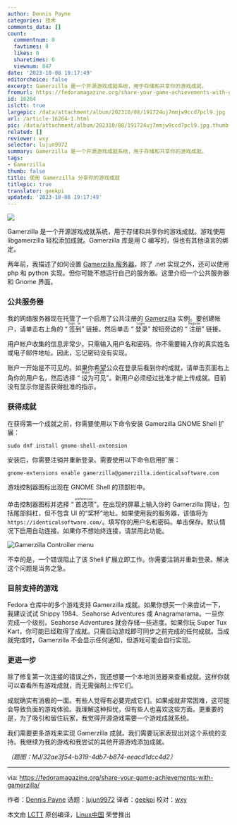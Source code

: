 ```yaml
---
author: Dennis Payne
categories: 技术
comments_data: []
count:
  commentnum: 0
  favtimes: 0
  likes: 0
  sharetimes: 0
  viewnum: 847
date: '2023-10-08 19:17:49'
editorchoice: false
excerpt: Gamerzilla 是一个开源游戏成就系统，用于存储和共享你的游戏成就。
fromurl: https://fedoramagazine.org/share-your-game-achievements-with-gamerzilla/
id: 16264
islctt: true
largepic: /data/attachment/album/202310/08/191724uj7mmjw9ccd7pcl9.jpg
url: /article-16264-1.html
pic: /data/attachment/album/202310/08/191724uj7mmjw9ccd7pcl9.jpg.thumb.jpg
related: []
reviewer: wxy
selector: lujun9972
summary: Gamerzilla 是一个开源游戏成就系统，用于存储和共享你的游戏成就。
tags:
- Gamerzilla
thumb: false
title: 使用 Gamerzilla 分享你的游戏成就
titlepic: true
translator: geekpi
updated: '2023-10-08 19:17:49'
---
```


![](/data/attachment/album/202310/08/191724uj7mmjw9ccd7pcl9.jpg)


Gamerzilla 是一个开源游戏成就系统，用于存储和共享你的游戏成就。游戏使用 libgamerzilla 轻松添加成就。Gamerzilla 库是用 C 编写的，但也有其他语言的绑定。


两年前，我描述了如何设置 [Gamerzilla 服务器](/article-15389-1.html)。除了 .net 实现之外，还可以使用 php 和 python 实现。但你可能不想运行自己的服务器。这里介绍一个公共服务器和 Gnome 界面。


### 公共服务器


我的网络服务器现在托管了一个启用了公共注册的 [Gamerzilla](https://identicalsoftware.com/trophy/) 实例。要创建帐户，请单击右上角的 “<ruby> 签到 <rt>  Sign In </rt></ruby>” 链接。然后单击 “<ruby> 登录 <rt>  Login </rt></ruby>” 按钮旁边的 “<ruby> 注册 <rt>  Register </rt></ruby>” 链接。


用户帐户收集的信息非常少。只需输入用户名和密码。你不需要输入你的真实姓名或电子邮件地址。因此，忘记密码没有实现。


账户一开始是不可见的。如果你希望公众在登录后看到你的成就，请单击页面右上角你的用户名，然后选择 “<ruby> 设为可见 <rt>  Make Visible </rt></ruby>”。新用户必须经过批准才能上传成就。目前没有显示你是否获得批准的指示。


### 获得成就


在获得第一个成就之前，你需要使用以下命令安装 Gamerzilla GNOME Shell 扩展：



```
sudo dnf install gnome-shell-extension

```

安装后，你需要注销并重新登录。需要使用以下命令启用扩展：



```
gnome-extensions enable gamerzilla@gamerzilla.identicalsoftware.com

```

游戏控制器图标出现在 GNOME Shell 的顶部栏中。


单击控制器图标并选择 “<ruby> 首选项 <rt>  preferences </rt></ruby>”。在出现的屏幕上输入你的 Gamerzilla 网址，包括尾部斜杠，但不包含 UI 的“奖杯”地址。如果使用我的服务器，该值将为 `https://identicalsoftware.com/`。填写你的用户名和密码。单击保存。默认情况下启用自动连接。如果你不想始终连接，请禁用此功能。


![Gamerzilla Controller menu](/data/attachment/album/202310/08/191751k2gyzpmph5p5q5lt.png)


不幸的是，一个错误阻止了该 Shell 扩展立即工作。你需要注销并重新登录。解决这个问题是当务之急。


### 目前支持的游戏


Fedora 仓库中的多个游戏支持 Gamerzilla 成就。如果你想买一个来尝试一下，我建议试试 Shippy 1984、Seahorse Adventures 或 Anagramarama。一旦你完成一个级别，Seahorse Adventures 就会存储一些进度。如果你玩 Super Tux Kart，你可能已经取得了成就。只需启动游戏即可同步之前完成的任何成就。当成就完成时，Gamerzilla 不会显示任何通知，但游戏可能会自行实现。


### 更进一步


除了修复第一次连接的错误之外，我还想要一个本地浏览器来查看成就。这样你就可以查看所有游戏成就，而无需强制上传它们。


成就确实有消极的一面。有些人觉得有必要完成它们。如果成就非常困难，这可能会导致负面的游戏体验。我理解这种担忧，但有些人也喜欢这些方面。更重要的是，为了吸引和留住玩家，我觉得开源游戏需要一个游戏成就系统。


我们需要更多游戏来实现 Gamerzilla 成就。我们需要玩家表现出对这个系统的支持。我继续为我的游戏和我尝试的其他开源游戏添加成就。


*（题图：MJ/32ae3f54-b319-4db7-b874-eeacd1dcc4d2）*




---


via: <https://fedoramagazine.org/share-your-game-achievements-with-gamerzilla/>


作者：[Dennis Payne](https://fedoramagazine.org/author/dulsi/) 选题：[lujun9972](https://github.com/lujun9972) 译者：[geekpi](https://github.com/geekpi) 校对：[wxy](https://github.com/wxy)


本文由 [LCTT](https://github.com/LCTT/TranslateProject) 原创编译，[Linux中国](https://linux.cn/) 荣誉推出